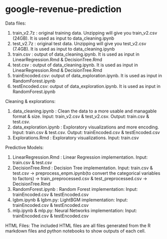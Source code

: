 # google-revenue-prediction
Data files:
1. train_v2.7z : original training data. Unzipping will give you train_v2.csv (24GB). It is used as input to data_cleaning.ipynb
2. test_v2.7z : original test data. Unzipping will give you test_v2.csv (7.4GB). It is used as input to data_cleaning.ipynb
3. train.csv : output of data_cleaning.ipynb. It is used as input in LinearRegression.Rmd & DecisionTree.Rmd
4. test.csv : output of data_cleaning.ipynb. It is used as input in LinearRegression.Rmd & DecisionTree.Rmd
5. trainEncoded.csv: output of data_exploration.ipynb. It is used as input in RandomForest.ipynb 
6. testEncoded.csv: output of data_exploration.ipynb. It is used as input in RandomForest.ipynb 

Cleaning & explorations:
1. data_cleaning.ipynb : Clean the data to a more usable and managable format & size. 
Input: train_v2.csv & test_v2.csv. 
Output: train.csv & test.csv.
2. data_exploration.ipynb : Exploratory visualizations and more encoding. 
Input: train.csv & test.csv. 
Output: trainEncoded.csv & testEncoded.csv
3. Explorations.Rmd : Exploratory visualizations. Input: train.csv

Predictive Models:
1. LinearRegression.Rmd : Linear Regression implementation. Input: train.csv & test.csv
2. DecisionTree.Rmd : Decision Tree implementation. 
Input: train.csv & test.csv -> preprocess_enpm.ipynb(to convert the categorical variables to factors) -> train_preprocessed.csv & test_preprocessed.csv -> DecisionTree.Rmd
3. RandomForest.ipynb : Random Forest implementation: Input: trainEncoded.csv & testEncoded.csv
4. lgbm.ipynb & lgbm.py: LightBGM implementation: Input: trainEncoded.csv & testEncoded.csv
5. mlp.ipynb & mlp.py: Neural Networks implementation: Input: trainEncoded.csv & testEncoded.csv

HTML Files:
The included HTML files are all files generated from the R markdown files and python notebooks to show outputs of each cell.

